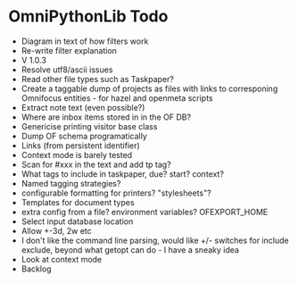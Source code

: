 # OmniPythonLib Todo
* Diagram in text of how filters work
* Re-write filter explanation
* V 1.0.3
* Resolve utf8/ascii issues
* Read other file types such as Taskpaper?
* Create a taggable dump of projects as files with links to corresponing Omnifocus entities - for hazel and openmeta scripts
* Extract note text (even possible?)
* Where are inbox items stored in in the OF DB?
* Genericise printing visitor base class
* Dump OF schema programatically
* Links (from persistent identifier)
* Context mode is barely tested
* Scan for #xxx in the text and add tp tag?
* What tags to include in taskpaper, due? start? context?
* Named tagging strategies?
* configurable formatting for printers? "stylesheets"?
* Templates for document types
* extra config from a file? environment variables? OFEXPORT_HOME
* Select input database location
* Allow +-3d, 2w etc
* I don't like the command line parsing, would like +/- switches for include exclude, beyond what getopt can do - I have a sneaky idea
* Look at context mode
* Backlog

